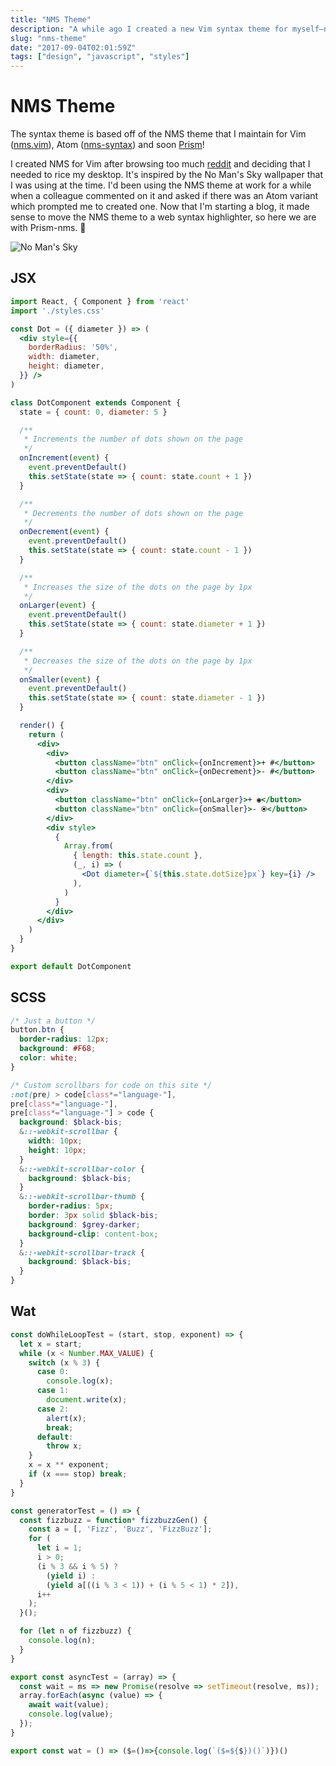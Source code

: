 ```yaml
---
title: "NMS Theme"
description: "A while ago I created a new Vim syntax theme for myself—now it runs in Atom and Prism!"
slug: "nms-theme"
date: "2017-09-04T02:01:59Z"
tags: ["design", "javascript", "styles"]
---
```


# NMS Theme

The syntax theme is based off of the NMS theme that I maintain for Vim ([nms.vim](https://github.com/ajlende/nms.vim)), Atom ([nms-syntax](https://github.com/ajlende/nms.vim)) and soon [Prism](https://prismjs.com)!

I created NMS for Vim after browsing too much [reddit](https://reddit.com/r/unixporn) and deciding that I needed to rice my desktop. It's inspired by the No Man's Sky wallpaper that I was using at the time. I'd been using the NMS theme at work for a while when a colleague commented on it and asked if there was an Atom variant which prompted me to created one. Now that I'm starting a blog, it made sense to move the NMS theme to a web syntax highlighter, so here we are with Prism-nms. 🙂

![No Man's Sky](https://camo.githubusercontent.com/1196dddb65e6eef1ee8fc07f83d255e235838c93/687474703a2f2f692e696d6775722e636f6d2f51344b507348652e6a7067)

## JSX

```jsx
import React, { Component } from 'react'
import './styles.css'

const Dot = ({ diameter }) => (
  <div style={{
    borderRadius: '50%',
    width: diameter,
    height: diameter,
  }} />
)

class DotComponent extends Component {
  state = { count: 0, diameter: 5 }

  /**
   * Increments the number of dots shown on the page
   */
  onIncrement(event) {
    event.preventDefault()
    this.setState(state => { count: state.count + 1 })
  }

  /**
   * Decrements the number of dots shown on the page
   */
  onDecrement(event) {
    event.preventDefault()
    this.setState(state => { count: state.count - 1 })
  }

  /**
   * Increases the size of the dots on the page by 1px
   */
  onLarger(event) {
    event.preventDefault()
    this.setState(state => { count: state.diameter + 1 })
  }

  /**
   * Decreases the size of the dots on the page by 1px
   */
  onSmaller(event) {
    event.preventDefault()
    this.setState(state => { count: state.diameter - 1 })
  }

  render() {
    return (
      <div>
        <div>
          <button className="btn" onClick={onIncrement}>+ #</button>
          <button className="btn" onClick={onDecrement}>- #</button>
        </div>
        <div>
          <button className="btn" onClick={onLarger}>+ ◉</button>
          <button className="btn" onClick={onSmaller}>- ⦿</button>
        </div>
        <div style>
          {
            Array.from(
              { length: this.state.count },
              (_, i) => (
                <Dot diameter={`${this.state.dotSize}px`} key={i} />
              ),
            )
          }
        </div>
      </div>
    )
  }
}

export default DotComponent
```

## SCSS

```scss
/* Just a button */
button.btn {
  border-radius: 12px;
  background: #F68;
  color: white;
}

/* Custom scrollbars for code on this site */
:not(pre) > code[class*="language-"],
pre[class*="language-"],
pre[class*="language-"] > code {
  background: $black-bis;
  &::-webkit-scrollbar {
    width: 10px;
    height: 10px;
  }
  &::-webkit-scrollbar-color {
    background: $black-bis;
  }
  &::-webkit-scrollbar-thumb {
    border-radius: 5px;
    border: 3px solid $black-bis;
    background: $grey-darker;
    background-clip: content-box;
  }
  &::-webkit-scrollbar-track {
    background: $black-bis;
  }
}

```

## Wat

```js
const doWhileLoopTest = (start, stop, exponent) => {
  let x = start;
  while (x < Number.MAX_VALUE) {
    switch (x % 3) {
      case 0:
        console.log(x);
      case 1:
        document.write(x);
      case 2:
        alert(x);
        break;
      default:
        throw x;
    }
    x = x ** exponent;
    if (x === stop) break;
  }
}

const generatorTest = () => {
  const fizzbuzz = function* fizzbuzzGen() {
    const a = [, 'Fizz', 'Buzz', 'FizzBuzz'];
    for (
      let i = 1;
      i > 0;
      (i % 3 && i % 5) ?
        (yield i) :
        (yield a[((i % 3 < 1)) + (i % 5 < 1) * 2]),
      i++
    );
  }();

  for (let n of fizzbuzz) {
    console.log(n);
  }
}

export const asyncTest = (array) => {
  const wait = ms => new Promise(resolve => setTimeout(resolve, ms));
  array.forEach(async (value) => {
    await wait(value);
    console.log(value);
  });
}

export const wat = () => ($=()=>{console.log(`($=${$})()`)})()
```
